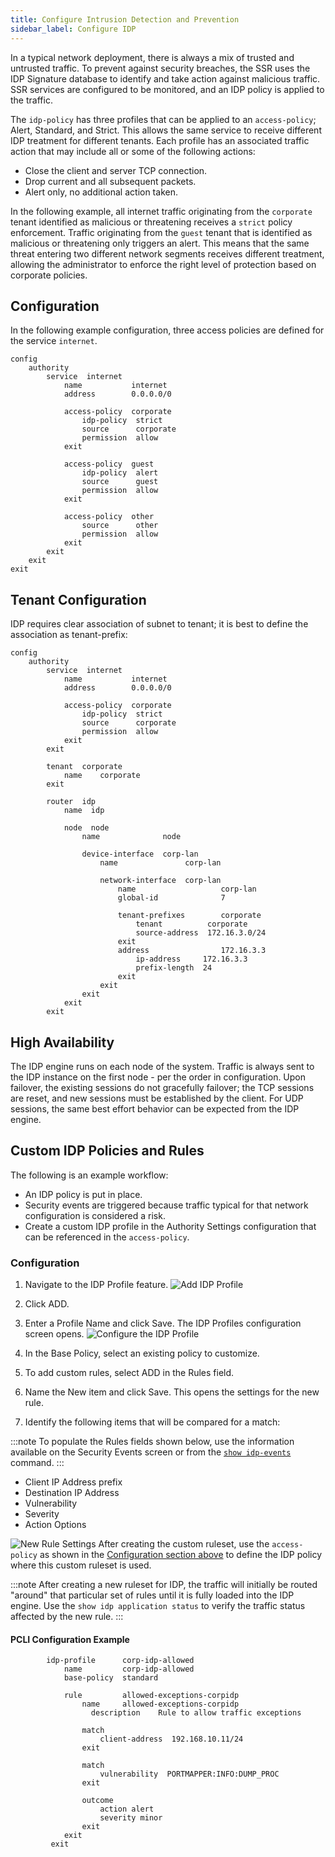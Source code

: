 ```yaml
---
title: Configure Intrusion Detection and Prevention
sidebar_label: Configure IDP
---
```


In a typical network deployment, there is always a mix of trusted and untrusted traffic. To prevent against security breaches, the SSR uses the IDP Signature database to identify and take action against malicious traffic. SSR services are configured to be monitored, and an IDP policy is applied to the traffic. 

The `idp-policy` has three profiles that can be applied to an `access-policy`; Alert, Standard, and Strict. This allows the same service to receive different IDP treatment for different tenants. Each profile has an associated traffic action that may include all or some of the following actions:

- Close the client and server TCP connection.
- Drop current and all subsequent packets.
- Alert only, no additional action taken.

In the following example, all internet traffic originating from the `corporate` tenant identified as malicious or threatening receives a `strict` policy enforcement. Traffic originating from the `guest` tenant that is identified as malicious or threatening only triggers an alert. This means that the same threat entering two different network segments receives different treatment, allowing the administrator to enforce the right level of protection based on corporate policies.

## Configuration

In the following example configuration, three access policies are defined for the service `internet`.

```
config
    authority
        service  internet
            name           internet
            address        0.0.0.0/0

            access-policy  corporate
                idp-policy  strict
                source      corporate
                permission  allow
            exit

            access-policy  guest
                idp-policy  alert
                source      guest
                permission  allow
            exit

            access-policy  other
                source      other
                permission  allow
            exit
        exit
    exit
exit

```

## Tenant Configuration

IDP requires clear association of subnet to tenant; it is best to define the association as tenant-prefix:

```
config
    authority
        service  internet
            name           internet
            address        0.0.0.0/0

            access-policy  corporate
                idp-policy  strict
                source      corporate
                permission  allow
            exit
        exit

        tenant  corporate
            name    corporate
        exit

        router  idp 
            name  idp 

            node  node
                name              node

                device-interface  corp-lan
                    name               corp-lan

                    network-interface  corp-lan
                        name                   corp-lan
                        global-id              7

                        tenant-prefixes        corporate
                            tenant          corporate
                            source-address  172.16.3.0/24
                        exit
                        address                172.16.3.3
                            ip-address     172.16.3.3
                            prefix-length  24
                        exit
                    exit
                exit
            exit
        exit
```

## High Availability

The IDP engine runs on each node of the system. Traffic is always sent to the IDP instance on the first node - per the order in configuration. Upon failover, the existing sessions do not gracefully failover; the TCP sessions are reset, and new sessions must be established by the client. For UDP sessions, the same best effort behavior can be expected from the IDP engine.

## Custom IDP Policies and Rules

The following is an example workflow:
- An IDP policy is put in place.
- Security events are triggered because traffic typical for that network configuration is considered a risk.
- Create a custom IDP profile in the Authority Settings configuration that can be referenced in the `access-policy`. 

### Configuration

1. Navigate to the IDP Profile feature.
![Add IDP Profile](/img/auth-settings-idp-profiles.png)

2. Click ADD.
3. Enter a Profile Name and click Save. The IDP Profiles configuration screen opens.
![Configure the IDP Profile](/img/idp-profiles.png)

4. In the Base Policy, select an existing policy to customize. 
5. To add custom rules, select ADD in the Rules field. 
6. Name the New item and click Save. This opens the settings for the new rule.
7. Identify the following items that will be compared for a match:

:::note
To populate the Rules fields shown below, use the information available on the Security Events screen or from the [`show idp-events`](concepts_ssr_idp.md#security-events-dashboard) command.
:::
- Client IP Address prefix
- Destination IP Address
- Vulnerability 
- Severity
- Action Options 

![New Rule Settings](/img/idp-profiles-rules.png)
After creating the custom ruleset, use the `access-policy` as shown in the [Configuration section above](#configuration) to define the IDP policy where this custom ruleset is used. 

:::note
After creating a new ruleset for IDP, the traffic will initially be routed "around" that particular set of rules until it is fully loaded into the IDP engine. Use the `show idp application status` to verify the traffic status affected by the new rule.
:::

#### PCLI Configuration Example

```
        idp-profile      corp-idp-allowed
            name         corp-idp-allowed
            base-policy  standard

            rule         allowed-exceptions-corpidp
                name     allowed-exceptions-corpidp
                  description    Rule to allow traffic exceptions

                match
                    client-address  192.168.10.11/24
                exit

                match
                    vulnerability  PORTMAPPER:INFO:DUMP_PROC
                exit

                outcome
                    action alert
                    severity minor
                exit
            exit
         exit
```         




